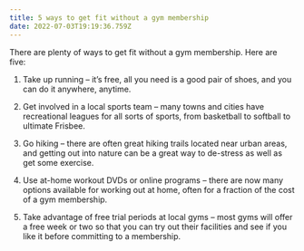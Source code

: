 ```yaml
---
title: 5 ways to get fit without a gym membership
date: 2022-07-03T19:19:36.759Z
---
```


There are plenty of ways to get fit without a gym membership. Here are five:

1. Take up running – it’s free, all you need is a good pair of shoes, and you can do it anywhere, anytime.

2. Get involved in a local sports team – many towns and cities have recreational leagues for all sorts of sports, from basketball to softball to ultimate Frisbee.

3. Go hiking – there are often great hiking trails located near urban areas, and getting out into nature can be a great way to de-stress as well as get some exercise.

4. Use at-home workout DVDs or online programs – there are now many options available for working out at home, often for a fraction of the cost of a gym membership.

5. Take advantage of free trial periods at local gyms – most gyms will offer a free week or two so that you can try out their facilities and see if you like it before committing to a membership.
